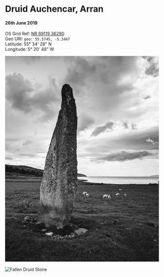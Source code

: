<!--- -image_format jpeg_high -bg #ecffee -->
# Druid Auchencar, Arran  
#### 26th June 2019  
OS Grid Ref: [NR 89119 36290](https://osmaps.ordnancesurvey.co.uk/55.57450,-5.34674,16/pin)  
Geo URI: `geo: 55.5745, -5.3467`  
Latitude: 55° 34' 28" N  
Longitude: 5° 20' 48" W  

![Druid Stone](druidstone.jpeg)

![Fallen Druid Stone](fallendruidstone.jpeg)
